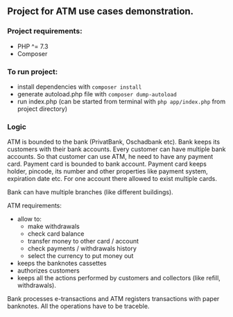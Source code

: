 ## Project for ATM use cases demonstration.

### Project requirements:
- PHP ^= 7.3
- Composer

### To run project:
- install dependencies with `composer install`
- generate autoload.php file with `composer dump-autoload`
- run index.php (can be started from terminal with `php app/index.php` from project directory)

### Logic
ATM is bounded to the bank (PrivatBank, Oschadbank etc).
Bank keeps its customers with their bank accounts.
Every customer can have multiple bank accounts.
So that customer can use ATM, he need to have any payment card.
Payment card is bounded to bank account.
Payment card keeps holder, pincode, its number and other properties like payment system, expiration date etc.
For one account there allowed to exist multiple cards.

Bank can have multiple branches (like different buildings).

ATM requirements:
- allow to:
    - make withdrawals
    - check card balance
    - transfer money to other card / account
    - check payments / withdrawals history
    - select the currency to put money out
- keeps the banknotes cassettes
- authorizes customers
- keeps all the actions performed by customers and collectors (like refill, withdrawals).

Bank processes e-transactions and ATM registers transactions with paper banknotes.
All the operations have to be traceble. 